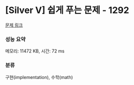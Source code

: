 # [Silver V] 쉽게 푸는 문제 - 1292 

[문제 링크](https://www.acmicpc.net/problem/1292) 

### 성능 요약

메모리: 11472 KB, 시간: 72 ms

### 분류

구현(implementation), 수학(math)

